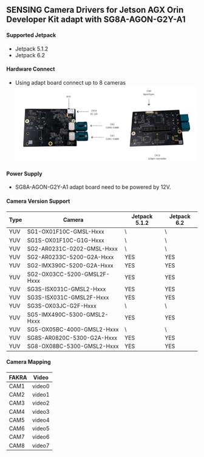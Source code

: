 ## SENSING Camera Drivers for Jetson AGX Orin Developer Kit adapt with SG8A-AGON-G2Y-A1

#### Supported Jetpack

* Jetpack 5.1.2
* Jetpack 6.2

#### Hardware Connect

* Using adapt board connect up to 8 cameras
  ![atl text](../../Picture/SENSING%20Deserializer%20Adapt%20Board/SG8A-AGON-G2Y-A1.png)

#### Power Supply

* SG8A-AGON-G2Y-A1 adapt board need to be powered by 12V.

#### Camera Version Support

| Type | Camera                      | Jetpack 5.1.2 | Jetpack 6.2   |
| ---- | --------------------------- | ------------- | ------------- |
| YUV  | SG1-OX01F10C-GMSL-Hxxx      | \             | \             |
| YUV  | SG1S-OX01F10C-G1G-Hxxx      | \             | \             |
| YUV  | SG2-AR0231C-0202-GMSL-Hxxx  | \             | \             |
| YUV  | SG2-AR0233C-5200-G2A-Hxxx   | YES           | YES           |
| YUV  | SG2-IMX390C-5200-G2A-Hxxx   | YES           | YES           |
| YUV  | SG2-OX03CC-5200-GMSL2F-Hxxx | YES           | YES           |
| YUV  | SG3S-ISX031C-GMSL2-Hxxx     | YES           | YES           |
| YUV  | SG3S-ISX031C-GMSL2F-Hxxx    | YES           | YES           |
| YUV  | SG3S-OX03JC-G2F-Hxxx        | \             | \             |
| YUV  | SG5-IMX490C-5300-GMSL2-Hxxx | YES           | YES           |
| YUV  | SG5-OX05BC-4000-GMSL2-Hxxx  | \             | \             |
| YUV  | SG8S-AR0820C-5300-G2A-Hxxx  | YES           | YES           |
| YUV  | SG8-OX08BC-5300-GMSL2-Hxxx  | YES           | YES           |


#### Camera Mapping

| FAKRA | Video  |
| ----- | ------ |
| CAM1  | video0 |
| CAM2  | video1 |
| CAM3  | video2 |
| CAM4  | video3 |
| CAM5  | video4 |
| CAM6  | video5 |
| CAM7  | video6 |
| CAM8  | video7 |
